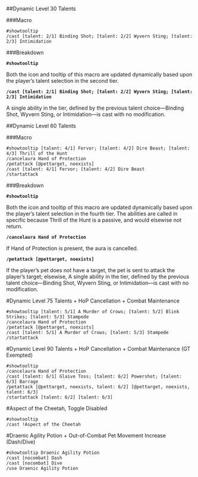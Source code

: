##Dynamic Level 30 Talents

###Macro

```
#showtooltip
/cast [talent: 2/1] Binding Shot; [talent: 2/2] Wyvern Sting; [talent: 2/3] Intimidation
```

###Breakdown

**```#showtooltip```**

Both the icon and tooltip of this macro are updated dynamically based upon the player’s talent selection in the second tier.

**```/cast [talent: 2/1] Binding Shot; [talent: 2/2] Wyvern Sting; [talent: 2/3] Intimidation```**

A single ability in the tier, defined by the previous talent choice—Binding Shot, Wyvern Sting, or Intimidation—is cast with no modification.

##Dynamic Level 60 Talents

###Macro

```
#showtooltip [talent: 4/1] Fervor; [talent: 4/2] Dire Beast; [talent: 4/3] Thrill of the Hunt
/cancelaura Hand of Protection
/petattack [@pettarget, noexists]
/cast [talent: 4/1] Fervor; [talent: 4/2] Dire Beast
/startattack
```

###Breakdown

**```#showtooltip```**

Both the icon and tooltip of this macro are updated dynamically based upon the player’s talent selection in the fourth tier. The abilities are called in specific because Thrill of the Hunt is a passive, and would elsewise not return.

**```/cancelaura Hand of Protection```**

If Hand of Protection is present, the aura is cancelled.

**```/petattack [@pettarget, noexists]```**

If the player’s pet does not have a target, the pet is sent to attack the player’s target; elsewise, 
A single ability in the tier, defined by the previous talent choice—Binding Shot, Wyvern Sting, or Intimidation—is cast with no modification.

#Dynamic Level 75 Talents + HoP Cancellation + Combat Maintenance
```
#showtooltip [talent: 5/1] A Murder of Crows; [talent: 5/2] Blink Strikes; [talent: 5/3] Stampede
/cancelaura Hand of Protection
/petattack [@pettarget, noexists]
/cast [talent: 5/1] A Murder of Crows; [talent: 5/3] Stampede
/startattack
```

#Dynamic Level 90 Talents + HoP Cancellation + Combat Maintenance (GT Exempted)
```
#showtooltip
/cancelaura Hand of Protection
/cast [talent: 6/1] Glaive Toss; [talent: 6/2] Powershot; [talent: 6/3] Barrage
/petattack [@pettarget, noexists, talent: 6/2] [@pettarget, noexists, talent: 6/3]
/startattack [talent: 6/2] [talent: 6/3]
```

#Aspect of the Cheetah, Toggle Disabled
```
#showtooltip
/cast !Aspect of the Cheetah
```

#Draenic Agility Potion + Out-of-Combat Pet Movement Increase (Dash/Dive)
```
#showtooltip Draenic Agility Potion
/cast [nocombat] Dash
/cast [nocombat] Dive
/use Draenic Agility Potion
```
